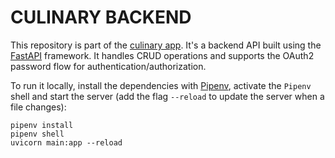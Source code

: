 # CULINARY BACKEND

This repository is part of the [culinary app](https://github.com/sergio-prgm/culinary).
It's a backend API built using the [FastAPI](https://tastapi.tiangolo.com) framework.
It handles CRUD operations and supports the OAuth2 password flow for authentication/authorization.

To run it locally, install the dependencies with [Pipenv](https://pypi.org/project/pipenv), activate the `Pipenv` shell and start the server (add the flag `--reload` to update the server when a file changes):

```shell
pipenv install
pipenv shell
uvicorn main:app --reload
```
